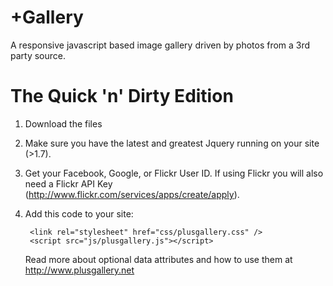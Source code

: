 +Gallery
========

A responsive javascript based image gallery driven by photos from a 3rd party source.

The Quick 'n' Dirty Edition
===========================

1. Download the files 
2. Make sure you have the latest and greatest Jquery running on your site (>1.7).
3. Get  your Facebook, Google, or  Flickr  User ID. If using Flickr you will also need a Flickr API Key (http://www.flickr.com/services/apps/create/apply). 
4. Add this code to your site: 

		<link rel="stylesheet" href="css/plusgallery.css" />
		<script src="js/plusgallery.js"></script>
		
  	<div id="plusgallery" data-type="google" data-userid="mygoogleuserid">
		<!-- +Gallery http://www.plusgallery.net/ -->
		</div>
	
	
	Read more about optional data attributes and how to use them at http://www.plusgallery.net
